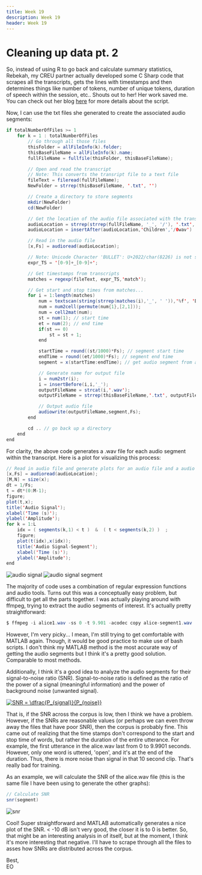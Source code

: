 ```yaml
---
title: Week 19
description: Week 19
header: Week 19
---
```


# Cleaning up data pt. 2
So, instead of using R to go back and calculate summary statistics, Rebekah, my CREU partner actually developed some C Sharp code that scrapes all the transcripts, gets the lines with timestamps and then determines things like number of tokens, number of unique tokens, duration of speech within the session, etc.. Shouts out to her! Her work saved me. You can check out her blog [here](https://rebekahmanweiler.wixsite.com/rebekahmanweiler/cra-w-blog) for more details about the script.

Now, I can use the txt files she generated to create the associated audio segments:

```java
if totalNumberOfFiles >= 1
	for k = 1 : totalNumberOfFiles
		// Go through all those files
		thisFolder = allFileInfo(k).folder;
		thisBaseFileName = allFileInfo(k).name;
		fullFileName = fullfile(thisFolder, thisBaseFileName);

		// Open and read the transcript
		// Note: This converts the transript file to a text file
		fileText = fileread(fullFileName);
		NewFolder = strrep(thisBaseFileName, '.txt', '')

		// Create a directory to store segments
		mkdir(NewFolder)
		cd(NewFolder)

		// Get the location of the audio file associated with the transcript file
		audioLocation = strrep(strrep(fullFileName, '_', '/'), '.txt', '.wav');
		audioLocation = insertAfter(audioLocation,'Children','/0wav')

		// Read in the audio file
		[x,Fs] = audioread(audioLocation);

		// Note: Unicode Character 'BULLET': U+2022/char(8226) is not sufficient
		expr_TS = '[0-9]+_[0-9]+';

		// Get timestamps from transcripts
		matches = regexp(fileText, expr_TS,'match');

		// Get start and stop times from matches...
		for i = 1:length(matches)
			num = textscan(string(strrep(matches(i),'_', ' ')),'%f', 'Delimiter',' ');
			num = num2cell(permute(num{1},[2,1]));
			num = cell2mat(num);
			st = num(1); // start time
			et = num(2); // end time
			if(st == 0)
				st = st + 1;           
			end

			startTime = round((st/1000)*Fs); // segment start time
			endTime = round((et/1000)*Fs); // segment end time
			segment = x(startTime:endTime); // get audio segment from audio file

			// Generate name for output file
			i = num2str(i);
			i = insertBefore(i,i,'_');
			outputFileName = strcat(i,'.wav');
			outputFileName = strrep(thisBaseFileName,'.txt', outputFileName);

			// Output audio file
			audiowrite(outputFileName,segment,Fs);   
		end

		cd .. // go back up a directory
	end
end
```

For clarity, the above code generates a .wav file for each audio segment within the transcript.
Here is a plot for visualizing this process:

```java
// Read in audio file and generate plots for an audio file and a audio file segment
[x,Fs] = audioread(audioLocation);
[M,N] = size(x);
dt = 1/Fs;
t = dt*(0:M-1);
figure;
plot(t,x);
title('Audio Signal');
xlabel('Time (s)');
ylabel('Amplitude');
for k = 1:L
	idx = ( segments(k,1) < t )  &  ( t < segments(k,2) )  ;
	figure;
	plot(t(idx),x(idx));
	title('Audio Signal-Segment');
	xlabel('Time (s)');
	ylabel('Amplitude');
end
```

![audio signal](https://storage.googleapis.com/root-proposal-1246/CREU_DATA/week_19/audiosignal.png)
![audio signal segment](https://storage.googleapis.com/root-proposal-1246/CREU_DATA/week_19/audiosignalsegment.png)

The majority of code uses a combination of regular expression functions and audio tools. Turns out this was a conceptually easy problem, but difficult to get all the parts together. I was actually playing around with ffmpeg, trying to extract the audio segments of interest. It's actually pretty straightforward:

```java
$ ffmpeg -i alice1.wav -ss 0 -t 9.901 -acodec copy alice-segment1.wav
```
However, I'm very picky... I mean, I'm still trying to get comfortable with MATLAB again. Though, it would be good practice to make use of bash scripts. I don't think my MATLAB method is the most accurate way of getting the audio segments but I think it's a pretty good solution. Comparable to most methods.

Additionally, I think it's a good idea to analyze the audio segments for their signal-to-noise ratio (SNR). Signal-to-noise ratio is defined as the ratio of the power of a signal (meaningful information) and the power of background noise (unwanted signal).

<a href="https://www.codecogs.com/eqnedit.php?latex=SNR&space;=&space;\dfrac{P_{signal}}{P_{noise}}" target="_blank"><img src="https://latex.codecogs.com/gif.latex?SNR&space;=&space;\dfrac{P_{signal}}{P_{noise}}" title="SNR = \dfrac{P_{signal}}{P_{noise}}" /></a>

That is, if the SNR across the corpus is low, then I think we have a problem. However, if the SNRs are reasonable values (or perhaps we can even throw away the files that have poor SNR), then the corpus is probably fine. This came out of realizing that the time stamps don't correspond to the start and stop time of words, but rather the duration of the entire utterance. For example, the first utterance in the alice.wav last from 0 to 9.9901 seconds. However, only one word is uttered, 'open', and it's at the end of the duration. Thus, there is more noise than signal in that 10 second clip. That's really bad for training.

As an example, we will calculate the SNR of the alice.wav file (this is the same file I have been using to generate the other graphs):

```java
// Calculate SNR
snr(segment)
```

![snr](https://storage.googleapis.com/root-proposal-1246/CREU_DATA/week_19/snr.png)

Cool! Super straightforward and MATLAB automatically generates a nice plot of the SNR. < -10 dB isn't very good, the closer it is to 0 is better. So, that might be an interesting analysis in of itself, but at the moment, I think it's more interesting that negative. I'll have to scrape through all the files to asses how SNRs are distributed across the corpus.

Best, <br />
EO
